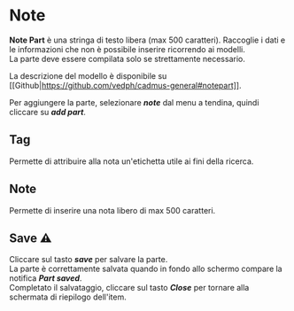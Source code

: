 # Note

**Note Part** è una stringa di testo libera (max 500 caratteri). Raccoglie i dati e le informazioni che non è possibile inserire ricorrendo ai modelli.    
La parte deve essere compilata solo se strettamente necessario.  
 
La descrizione del modello è disponibile su [[Github|https://github.com/vedph/cadmus-general#notepart]].

Per aggiungere la parte, selezionare **_note_** dal menu a tendina, quindi cliccare su **_add part_**.

## Tag
Permette di attribuire alla nota un'etichetta utile ai fini della ricerca.

## Note
Permette di inserire una nota libero di max 500 caratteri.

## Save ⚠️ 

Cliccare sul tasto **_save_** per salvare la parte.  
La parte è correttamente salvata quando in fondo allo schermo compare la notifica **_Part saved_**.  
Completato il salvataggio, cliccare sul tasto **_Close_** per tornare alla schermata di riepilogo dell'item.

